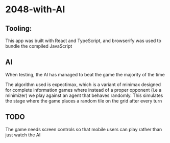 # 2048-with-AI

<h2>Tooling:</h2>
<p>This app was built with React and TypeScript, and browserify was used to bundle the compiled JavaScript</p>

<h2>AI</h2>
<p>When testing, the AI has managed to beat the game the majority of the time</p>
<p>The algorithm used is expectimax, which is a variant of minimax designed for complete information games where instead of a proper opponent (i.e a minimizer) we play against an agent that behaves randomly. This simulates the stage where the game places a random tile on the grid after every turn</p>

<h2>TODO</h2>
<p>The game needs screen controls so that mobile users can play rather than just watch the AI</p>
